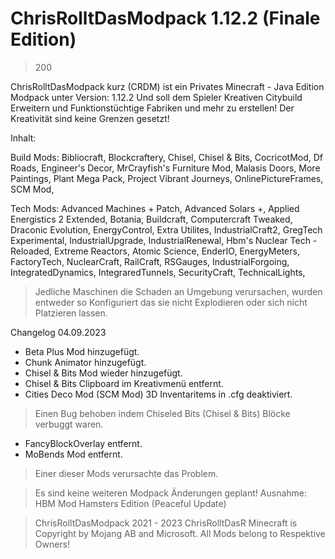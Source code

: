 # ChrisRolltDasModpack 1.12.2 (Finale Edition)
> 200 

ChrisRolltDasModpack kurz (CRDM)
ist ein Privates Minecraft - Java Edition Modpack unter Version: 1.12.2
Und soll dem Spieler Kreativen Citybuild Erweitern und Funktionstüchtige Fabriken und mehr zu erstellen! 
Der Kreativität sind keine Grenzen gesetzt!

Inhalt:

Build Mods:
Bibliocraft,
Blockcraftery,
Chisel,
Chisel & Bits, 
CocricotMod,
Df Roads,
Engineer's Decor,
MrCrayfish's Furniture Mod,
Malasis Doors, 
More Paintings, 
Plant Mega Pack, 
Project Vibrant Journeys,
OnlinePictureFrames,
SCM Mod,

Tech Mods:
Advanced Machines + Patch, 
Advanced Solars +,
Applied Energistics 2 Extended, 
Botania,
Buildcraft, 
Computercraft Tweaked, 
Draconic Evolution, 
EnergyControl, 
Extra Utilites, 
IndustrialCraft2, 
GregTech Experimental, 
IndustrialUpgrade,
IndustrialRenewal, 
Hbm's Nuclear Tech -  Reloaded, 
Extreme Reactors, 
Atomic Science, 
EnderIO, 
EnergyMeters, 
FactoryTech, 
NuclearCraft, 
RailCraft,
RSGauges,
IndustrialForgoing, 
IntegratedDynamics, 
IntegraredTunnels,
SecurityCraft,
TechnicalLights, 


> Jedliche Maschinen die Schaden an Umgebung verursachen, wurden entweder so Konfiguriert das sie nicht Explodieren oder sich nicht Platzieren lassen.

Changelog 04.09.2023
+ Beta Plus Mod hinzugefügt.
+ Chunk Animator hinzugefügt.
+ Chisel & Bits Mod wieder hinzugefügt.
+ Chisel & Bits Clipboard im Kreativmenü entfernt.
+ Cities Deco Mod (SCM Mod) 3D Inventaritems in .cfg deaktiviert.
> Einen Bug behoben indem Chiseled Bits (Chisel & Bits) Blöcke verbuggt waren.
- FancyBlockOverlay entfernt.
- MoBends Mod entfernt.
> Einer dieser Mods verursachte das Problem.

> Es sind keine weiteren Modpack Änderungen geplant!
Ausnahme: HBM Mod Hamsters Edition (Peaceful Update)

> ChrisRolltDasModpack 2021 - 2023 ChrisRolltDasR
> Minecraft is Copyright by Mojang AB and Microsoft.
> All Mods belong to Respektive Owners!